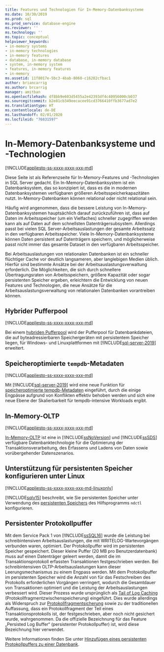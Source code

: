 ```yaml
---
title: Features und Technologien für In-Memory-Datenbanksysteme
ms.date: 10/30/2019
ms.prod: sql
ms.prod_service: database-engine
ms.reviewer: ''
ms.technology: ''
ms.topic: conceptual
helpviewer_keywords:
- in-memory systems
- in-memory technologies
- in-memory features
- database, in-memory database
- system, in-memory system
- features, in-memory features
- in-memory
ms.assetid: 11f8017e-5bc3-4bab-8060-c16282cfbac1
author: briancarrig
ms.author: brcarrig
manager: amitban
ms.openlocfilehash: df8bb9e603d5455a2e42393df4c40956000cb037
ms.sourcegitcommit: b2e81cb349eecacee91cd3766410ffb3677ad7e2
ms.translationtype: HT
ms.contentlocale: de-DE
ms.lasthandoff: 02/01/2020
ms.locfileid: "76831597"
---
```

# <a name="in-memory-database-systems-and-technologies"></a>In-Memory-Datenbanksysteme und -Technologien

[!INCLUDE[appliesto-ss-xxxx-xxxx-xxx-md](../includes/appliesto-ss-xxxx-xxxx-xxx-md.md)]

Diese Seite ist als Referenzseite für In-Memory-Features und -Technologien in SQL Server gedacht. Ein In-Memory-Datenbanksystem ist ein Datenbanksystem, das so konzipiert ist, dass es die in modernen Datenbanksystemen verfügbaren größeren Arbeitsspeicherkapazitäten nutzt. In-Memory-Datenbanken können relational oder nicht relational sein.

Häufig wird angenommen, dass die bessere Leistung von In-Memory-Datenbanksystemen hauptsächlich darauf zurückzuführen ist, dass auf Daten im Arbeitsspeicher (um ein Vielfaches) schneller zugegriffen werden kann als auf Daten auf dem schnellsten Datenträgersubsystem. Allerdings passt bei vielen SQL Server-Arbeitsauslastungen der gesamte Arbeitssatz in den verfügbaren Arbeitsspeicher. Viele In-Memory-Datenbanksysteme können Daten persistent auf Datenträgern speichern, und möglicherweise passt nicht immer das gesamte Dataset in den verfügbaren Arbeitsspeicher.

Bei Arbeitsauslastungen von relationalen Datenbanken ist ein schneller flüchtiger Cache vor deutlich langsameren, aber langlebigen Medien üblich. Hierfür sind bestimmte Ansätze bei der Arbeitsauslastungsverwaltung erforderlich. Die Möglichkeiten, die sich durch schnellere Übertragungsraten von Arbeitsspeichern, größere Kapazität oder sogar persistenten Speicher ergeben, erleichtern die Entwicklung von neuen Features und Technologien, die neue Ansätze für die Arbeitsauslastungsverwaltung von relationalen Datenbanken vorantreiben können.

## <a name="hybrid-buffer-pool"></a>Hybrider Pufferpool

[!INCLUDE[appliesto-ss-xxxx-xxxx-xxx-md](../includes/appliesto-ss-xxxx-xxxx-xxx-md.md)]

Bei einem [hybriden Pufferpool](../database-engine/configure-windows/hybrid-buffer-pool.md) wird der Pufferpool für Datenbankdateien, die auf byteadressierbaren Speichergeräten mit persistentem Speicher liegen, für Windows- und Linuxplattformen mit [!INCLUDE[sql-server-2019](../includes/sssqlv15-md.md)] erweitert.

## <a name="memory-optimized-tempdb-metadata"></a>Speicheroptimierte `tempdb`-Metadaten

[!INCLUDE[appliesto-ss-xxxx-xxxx-xxx-md](../includes/appliesto-ss-xxxx-xxxx-xxx-md.md)]

Mit [!INCLUDE[sql-server-2019](../includes/sssqlv15-md.md)] wird eine neue Funktion für [speicheroptimierte tempdb-Metadaten](./databases/tempdb-database.md#memory-optimized-tempdb-metadata) eingeführt, durch die einige Engpässe aufgrund von Konflikten effektiv behoben werden und sich eine neue Ebene der Skalierbarkeit für tempdb-intensive Workloads ergibt.

## <a name="in-memory-oltp"></a>In-Memory-OLTP

[!INCLUDE[appliesto-ss-xxxx-xxxx-xxx-md](../includes/appliesto-ss-xxxx-xxxx-xxx-md.md)]

[In-Memory-OLTP](./in-memory-oltp/in-memory-oltp-in-memory-optimization.md) ist eine in [!INCLUDE[ssNoVersion](../includes/ssnoversion-md.md)] und [!INCLUDE[ssSDS](../includes/sssds-md.md)] verfügbare Datenbanktechnologie für die Optimierung der Transaktionsverarbeitung, des Erfassens und Ladens von Daten sowie vorübergehender Datenszenarios.

## <a name="configuring-persistent-memory-support-for-linux"></a>Unterstützung für persistenten Speicher konfigurieren unter Linux

[!INCLUDE[appliesto-ss-xxxx-xxxx-xxx-md-linuxonly](../includes/appliesto-ss-xxxx-xxxx-xxx-md-linuxonly.md)]

[!INCLUDE[sqlv15](../includes/sssqlv15-md.md)] beschreibt, wie Sie persistenten Speicher unter Verwendung des [persistenten Speichers](../linux/sql-server-linux-configure-pmem.md) des Hilfsprogramms `ndctl` konfigurieren.

## <a name="persisted-log-buffer"></a>Persistenter Protokollpuffer

Mit dem Service Pack 1 von [!INCLUDE[ssSQL16](../includes/sssql16-md.md)] wurde die Leistung bei schreibintensiven Arbeitsauslastungen, die mit WRITELOG-Wartevorgängen verbunden waren, optimiert. Der Protokollpuffer wird im persistenten Speicher gespeichert. Dieser kleine Puffer (20 MB pro Benutzerdatenbank) muss auf einen Datenträger geleert werden, damit die im Transaktionsprotokoll erfassten Transaktionen festgeschrieben werden. Bei schreibintensiven OLTP-Arbeitsauslastungen kann dieser Leerungsmechanismus zu einem Engpass werden. Mit dem Protokollpuffer im persistenten Speicher wird die Anzahl von für das Festschreiben des Protokolls erforderlichen Vorgängen verringert, wodurch die Gesamtdauer von Transaktionen optimiert und die Leistung der Arbeitsauslastungen verbessert wird. Dieser Prozess wurde ursprünglich als [Tail of Log Caching]( https://blogs.msdn.microsoft.com/bobsql/2016/11/08/how-it-works-it-just-runs-faster-non-volatile-memory-sql-server-tail-of-log-caching-on-nvdimm/) (Protokollfragmentzwischenspeicherung) eingeführt. Dies wurde allerdings als Widerspruch zur [Protokollfragmentsicherung](./backup-restore/tail-log-backups-sql-server.md) sowie zu der traditionellen Auffassung, dass ein Protokollfragment der Teil eines Transaktionsprotokolls ist, der festgeschrieben, aber noch nicht gesichert wurde, wahrgenommen. Da die offizielle Bezeichnung für das Feature „Persisted Log Buffer“ (persistenter Protokollpuffer) ist, wird diese Bezeichnung hier verwendet.

Weitere Informationen finden Sie unter [Hinzufügen eines persistenten Protokollpuffers zu einer Datenbank](./databases/add-persisted-log-buffer.md).

